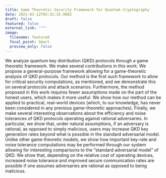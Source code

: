 ```yaml
---
title: Game Theoretic Security Framework for Quantum Cryptography
date: 2021-03-12T03:32:15.998Z
draft: false
featured: false
external_link: '""'
image:
  filename: featured
  focal_point: Smart
  preview_only: false
---
```

We analyze quantum key distribution (QKD) protocols through a game theoretic framework. We make several contributions in this work. We propose a general-purpose framework allowing for a game-theoretic analysis of QKD protocols. Our method is the first such framework to allow for critical security computations, as mentioned, and we demonstrate this on several protocols and attack scenarios. Furthermore, the method proposed in this work requires fewer assumptions made on the part of the honest users, which makes it more useful. We show how our method can be applied to practical, real-world devices (which, to our knowledge, has never been considered in any previous game-theoretic approaches). Finally, we make several interesting observations about the efficiency and noise tolerances of QKD protocols operating against rational adversaries. In particular, we show that, under natural assumptions, if an adversary is rational, as opposed to simply malicious, users may increase QKD key generation rates beyond what is possible in the standard adversarial model. Unlike other game theoretic models, we show how important key-rate and noise tolerance computations may be performed through our system allowing for interesting comparisons to the “standard adversarial model” of QKD. We show that, depending on the relative cost of operating devices, increased noise tolerance and improved secure communication rates are possible if one assumes adversaries are rational as opposed to being malicious.
